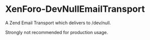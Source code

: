XenForo-DevNullEmailTransport
======================

A Zend Email Transport which delivers to /dev/null. 

Strongly not recommended for production usage.
